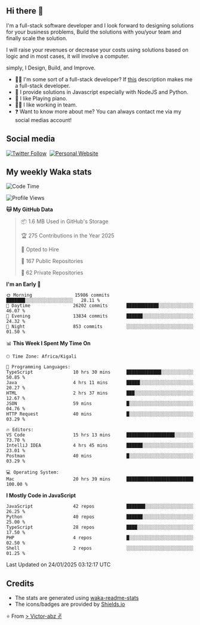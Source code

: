 ## Hi there 👋
I'm a full-stack software developer and I look forward to designing solutions for your business problems, Build the solutions with you/your team and finally scale the solution.

I will raise your revenues or decrease your costs using solutions based on logic and in most cases, it will involve a computer.

simply, I Design, Build, and Improve.

- 👨‍💻 I'm some sort of a full-stack developer? If [this](https://www.w3schools.com/whatis/whatis_fullstack.asp) description makes me a full-stack developer.
- 🌱 I provide solutions in Javascript especially with NodeJS and Python. 
- 🎹 I like Playing piano.
- 👯‍♀️ I like working in team.
- ❓ Want to know more about me? You can always contact me via my social medias account!

## Social media
[![Twitter Follow](https://img.shields.io/twitter/follow/vicky_abz?color=%231DA1F2&label=Twitter&style=for-the-badge&logo=twitter&logoColor=ffffff)](https://twitter.com/vicky_abz)
‎‎ [![Personal Website](https://img.shields.io/static/v1?label=visit&message=victor-abz.com&color=%235F021F&style=for-the-badge)](https://victor-abz.com/)

## My weekly Waka stats
<!--START_SECTION:waka-->
![Code Time](http://img.shields.io/badge/Code%20Time-1%2C059%20hrs%2029%20mins-blue)

![Profile Views](http://img.shields.io/badge/Profile%20Views-6-blue)

**🐱 My GitHub Data** 

> 📦 1.6 MB Used in GitHub's Storage 
 > 
> 🏆 275 Contributions in the Year 2025
 > 
> 💼 Opted to Hire
 > 
> 📜 167 Public Repositories 
 > 
> 🔑 62 Private Repositories 
 > 
**I'm an Early 🐤** 

```text
🌞 Morning                15986 commits       ███████░░░░░░░░░░░░░░░░░░   28.11 % 
🌆 Daytime                26202 commits       ████████████░░░░░░░░░░░░░   46.07 % 
🌃 Evening                13834 commits       ██████░░░░░░░░░░░░░░░░░░░   24.32 % 
🌙 Night                  853 commits         ░░░░░░░░░░░░░░░░░░░░░░░░░   01.50 % 
```


📊 **This Week I Spent My Time On** 

```text
🕑︎ Time Zone: Africa/Kigali

💬 Programming Languages: 
TypeScript               10 hrs 30 mins      █████████████░░░░░░░░░░░░   50.85 % 
Java                     4 hrs 11 mins       █████░░░░░░░░░░░░░░░░░░░░   20.27 % 
HTML                     2 hrs 37 mins       ███░░░░░░░░░░░░░░░░░░░░░░   12.67 % 
JSON                     59 mins             █░░░░░░░░░░░░░░░░░░░░░░░░   04.76 % 
HTTP Request             40 mins             █░░░░░░░░░░░░░░░░░░░░░░░░   03.29 % 

🔥 Editors: 
VS Code                  15 hrs 13 mins      ██████████████████░░░░░░░   73.70 % 
IntelliJ IDEA            4 hrs 45 mins       ██████░░░░░░░░░░░░░░░░░░░   23.01 % 
Postman                  40 mins             █░░░░░░░░░░░░░░░░░░░░░░░░   03.29 % 

💻 Operating System: 
Mac                      20 hrs 39 mins      █████████████████████████   100.00 % 
```

**I Mostly Code in JavaScript** 

```text
JavaScript               42 repos            ███████░░░░░░░░░░░░░░░░░░   26.25 % 
Python                   40 repos            ██████░░░░░░░░░░░░░░░░░░░   25.00 % 
TypeScript               28 repos            ████░░░░░░░░░░░░░░░░░░░░░   17.50 % 
PHP                      4 repos             █░░░░░░░░░░░░░░░░░░░░░░░░   02.50 % 
Shell                    2 repos             ░░░░░░░░░░░░░░░░░░░░░░░░░   01.25 % 
```




 Last Updated on 24/01/2025 03:12:17 UTC
<!--END_SECTION:waka-->

## Credits
- The stats are generated using [waka-readme-stats](https://github.com/anmol098/waka-readme-stats)
- The icons/badges are provided by [Shields.io](https://shields.io/)

⭐️ From [> Victor-abz ✌](https://victor-abz.com/)

